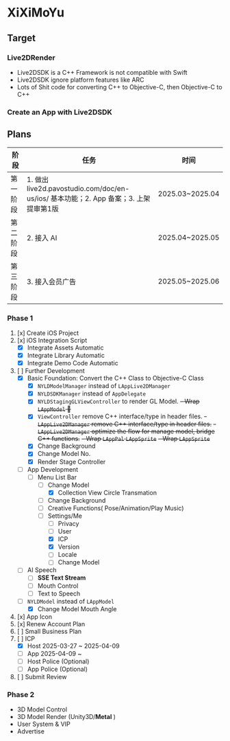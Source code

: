 # XiXiMoYu
## Target
### Live2DRender
- Live2DSDK is a C++ Framework is not compatible with Swift
- Live2DSDK ignore platform features like ARC
- Lots of Shit code for converting C++ to Objective-C,  then Objective-C to C++
### Create an App with Live2DSDK

## Plans
| 阶段     | 任务     |时间|
|----------|----------|----------|
| 第一阶段  | 1. 做出 live2d.pavostudio.com/doc/en-us/ios/ 基本功能；2. App 备案；3. 上架提审第1版 | 2025.03~2025.04 |
| 第二阶段  | 2. 接入 AI | 2025.04~2025.05 |
| 第三阶段  | 3. 接入会员广告 | 2025.05~2025.06 |

### Phase 1
1. [x] Create iOS Project 
2. [x] iOS Integration Script
    - [x] Integrate Assets Automatic
    - [x] Integrate Library Automatic 
    - [x] Integrate Demo Code Automatic
3. [ ] Further Development
    - [x] Basic Foundation: Convert the C++ Class to Objective-C Class
        - [x] `NYLDModelManager` instead of `LAppLive2DManager`
        - [x] `NYLDSDKManager` instead of `AppDelegate`
        - [x] `NYLDStagingGLViewController` to render GL Model.
        ~~- Wrap `LAppModel` 🌟~~
        - [x] `ViewController` remove C++ interface/type in header files.
        ~~- `LAppLive2DManager`  remove C++ interface/type in header files.~~
        ~~- `LAppLive2DManager` optimize the flow for manage model, bridge C++ functions.~~
        ~~- Wrap `LAppPal` `LAppSprite`~~
        ~~- Wrap `LAppSprite`~~
        - [x] Change Background
        - [x] Change Model No.
        - [x] Render Stage Controller

    - [ ] App Development
        - [ ] Menu List Bar
            - [ ] Change Model
                - [x] Collection View Circle Transmation
            - [ ] Change Background
            - [ ] Creative Functions( Pose/Animation/Play Music)
            - [ ] Settings/Me
                - [ ] Privacy
                - [ ] User 
                - [x] ICP
                - [x] Version
                - [ ] Locale
                - [ ] Change Model
    - [ ] AI Speech
        - [ ] **SSE Text Stream**
        - [ ] Mouth Control
        - [ ] Text to Speech

    - [ ] `NYLDModel` instead of `LAppModel`
        - [x] Change Model Mouth Angle

4. [x] App Icon
5. [x] Renew Account Plan 
6. [ ] Small Business Plan
7. [ ] ICP
    - [x] Host 2025-03-27 ~ 2025-04-09
    - [ ] App 2025-04-09 ~ 
    - [ ] Host Police (Optional)
    - [ ] App Police (Optional)
8. [ ] Submit Review

### Phase 2
- 3D Model Control
- 3D Model Render (Unity3D/**Metal** )
- User System & VIP
- Advertise